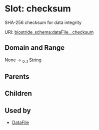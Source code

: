 
# Slot: checksum

SHA-256 checksum for data integrity

URI: [biostride_schema:dataFile__checksum](https://w3id.org/biostride/schema/dataFile__checksum)


## Domain and Range

None &#8594;  <sub>0..1</sub> [String](types/String.md)

## Parents


## Children


## Used by

 * [DataFile](DataFile.md)
